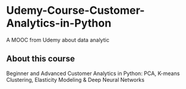 # Udemy-Course-Customer-Analytics-in-Python
A MOOC from Udemy about data analytic

## About this course

Beginner and Advanced Customer Analytics in Python: PCA, K-means Clustering, Elasticity Modeling & Deep Neural Networks
